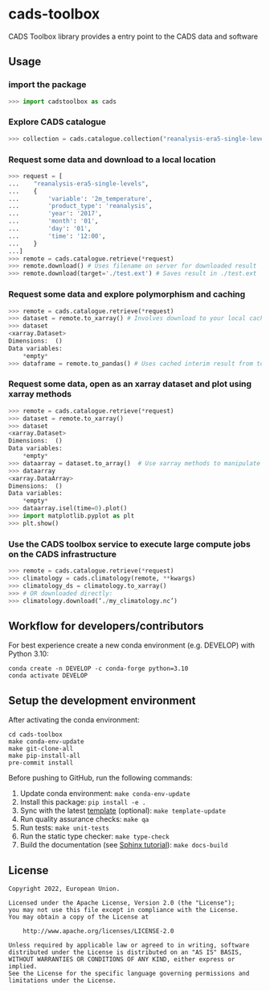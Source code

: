 # cads-toolbox

CADS Toolbox library provides a entry point to the CADS data and software


## Usage

### import the package
```python
>>> import cadstoolbox as cads
```

### Explore CADS catalogue

```python
>>> collection = cads.catalogue.collection("reanalysis-era5-single-levels")  # see cads_api_client API demo
```

### Request some data and download to a local location
```python
>>> request = [
...    "reanalysis-era5-single-levels",
...    {
...        'variable': '2m_temperature',
...        'product_type': 'reanalysis',
...        'year': '2017',
...        'month': '01',
...        'day': '01',
...        'time': '12:00',
...    }
...]
>>> remote = cads.catalogue.retrieve(*request)
>>> remote.download() # Uses filename on server for downloaded result
>>> remote.download(target='./test.ext') # Saves result in ./test.ext
```

### Request some data and explore polymorphism and caching
```python
>>> remote = cads.catalogue.retrieve(*request)
>>> dataset = remote.to_xarray() # Involves download to your local cache disk (cacholote) and harmonisation of data coordinates and unit names (cgul)
>>> dataset
<xarray.Dataset>
Dimensions:  ()
Data variables:
    *empty*
>>> dataframe = remote.to_pandas() # Uses cached interim result from to_xarray so re-download is not required.
```

### Request some data, open as an xarray dataset and plot using xarray methods
```python
>>> remote = cads.catalogue.retrieve(*request)
>>> dataset = remote.to_xarray()
>>> dataset
<xarray.Dataset>
Dimensions:  ()
Data variables:
    *empty*
>>> dataarray = dataset.to_array()  # Use xarray methods to manipulate the object
>>> dataarray
<xarray.DataArray>
Dimensions:  ()
Data variables:
    *empty*
>>> dataarray.isel(time=0).plot()
>>> import matplotlib.pyplot as plt
>>> plt.show()
```



### Use the CADS toolbox service to execute large compute jobs on the CADS infrastructure
```python
>>> remote = cads.catalogue.retrieve(*request)
>>> climatology = cads.climatology(remote, **kwargs)
>>> climatology_ds = climatology.to_xarray()
>>> # OR downloaded directly:
>>> climatology.download(‘./my_climatology.nc’)
```


## Workflow for developers/contributors

For best experience create a new conda environment (e.g. DEVELOP) with Python 3.10:

```
conda create -n DEVELOP -c conda-forge python=3.10
conda activate DEVELOP
```

## Setup the development environment

After activating the conda environment:

```
cd cads-toolbox
make conda-env-update
make git-clone-all
make pip-install-all
pre-commit install
```

Before pushing to GitHub, run the following commands:

1. Update conda environment: `make conda-env-update`
1. Install this package: `pip install -e .`
1. Sync with the latest [template](https://github.com/ecmwf-projects/cookiecutter-conda-package) (optional): `make template-update`
1. Run quality assurance checks: `make qa`
1. Run tests: `make unit-tests`
1. Run the static type checker: `make type-check`
1. Build the documentation (see [Sphinx tutorial](https://www.sphinx-doc.org/en/master/tutorial/)): `make docs-build`

## License

```
Copyright 2022, European Union.

Licensed under the Apache License, Version 2.0 (the "License");
you may not use this file except in compliance with the License.
You may obtain a copy of the License at

    http://www.apache.org/licenses/LICENSE-2.0

Unless required by applicable law or agreed to in writing, software
distributed under the License is distributed on an "AS IS" BASIS,
WITHOUT WARRANTIES OR CONDITIONS OF ANY KIND, either express or implied.
See the License for the specific language governing permissions and
limitations under the License.
```
